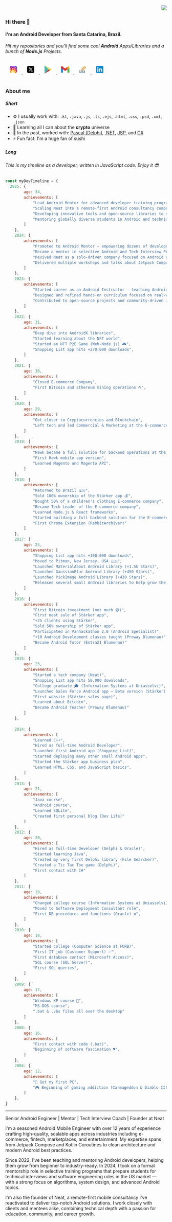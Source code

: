 <span align="right" width="50" height="50"> 
 
 ![](https://komarev.com/ghpvc/?username=jrvansuita&color=lightgrey&style=flat&label=Profile+Views) 

</span>

### Hi there 👋

#### I'm an Android Developer from Santa Catarina, Brazil. 
###### Hit my repositories and you'll find some cool **Android** Apps/Libraries and a bunch of **Node.js** Projects.

<a href="https://www.instagram.com/jnrvans" target="_blank">
  <img width="30" height="30" src="https://github.com/jrvansuita/jrvansuita/blob/main/icons/instagram.png?raw=true" alt="Instagram" width="44" height="44" hspace="10">
</a>
<a href="https://x.com/jnrvans" target="_blank">
  <img width="30" height="30" src="https://github.com/jrvansuita/jrvansuita/blob/main/icons/x.png?raw=true" alt="X.com" width="44" height="44" hspace="10">
</a>
<a href="https://play.google.com/store/apps/dev?id=8002078663318221363" target="_blank">
  <img width="30" height="30" src="https://github.com/jrvansuita/jrvansuita/blob/main/icons/google-play.png?raw=true" alt="Google Play Store" width="44" height="44" hspace="10">
</a>
<a href="mailto:vansuita.jr@gmail.com" target="_blank" >
  <img width="30" height="30" src="https://github.com/jrvansuita/jrvansuita/blob/main/icons/gmail.png?raw=true" alt="E-mail" width="44" height="44" hspace="10">
</a>
<a href="https://stackoverflow.com/users/3732187/vansuita-jr" target="_blank" >
  <img width="30" height="30" src="https://github.com/jrvansuita/jrvansuita/blob/main/icons/stack-overflow.png?raw=true" alt="Stack Overflow" width="44" height="44" hspace="10">
</a>
<a href="https://www.linkedin.com/in/jrvans/" target="_blank" >
  <img width="30" height="30" src="https://github.com/jrvansuita/jrvansuita/blob/main/icons/linkedin.png?raw=true" alt="LinkedIn" width="44" height="44" hspace="10">
</a>

#

### About me

##### Short

- ⚙️ I usually work with: `.kt`, `.java`, `.js`, `.ts`, `.ejs`, `.html`, `.css`, `.psd`, `.xml`, `.json`
- 📖 Learning all I can about the **crypto** universe
- 💼 In the past, worked with: [Pascal (Delphi)](https://en.wikipedia.org/wiki/Pascal_(programming_language)), [.NET](https://en.wikipedia.org/wiki/ASP.NET), [JSP](https://en.wikipedia.org/wiki/Jakarta_Server_Pages), and [C#](https://en.wikipedia.org/wiki/C_Sharp_(programming_language))
- ⚡️ Fun fact: I'm a huge fan of sushi

##### Long

###### This is my timeline as a developer, written in JavaScript code. Enjoy it 😎

```javascript
const myDevTimeline = {
  2025: {
        age: 34,
        achievements: [
            "Lead Android Mentor for advanced developer training programs",
            "Scaling Neat into a remote-first Android consultancy company",
            "Developing innovative tools and open-source libraries to support Android learners",
            "Mentoring globally diverse students in Android and technical interview prep for the US job market",
        ]
    },
    2024: {
        achievements: [
            "Promoted to Android Mentor — empowering dozens of developers to break into the industry",
            "Became a mentor in selective Android and Tech Interview Preparation (TIP) programs",
            "Revived Neat as a solo-driven company focused on Android excellence",
            "Delivered multiple workshops and talks about Jetpack Compose, DataStore, and modern Android architecture",
        ]
    },
    2023: {
        achievements: [
            "Started career as an Android Instructor — teaching Android development to aspiring professionals",
            "Designed and refined hands-on curriculum focused on real-world app development",
            "Contributed to open-source projects and community-driven initiatives",
        ]
    },
    2022: {
        age: 31,
        achievements: [
            "Deep dive into AndroidX libraries",
            "Started learning about the NFT world",
            "Started an NFT P2E Game (Web-Node.js) 🎮",
            "Shopping List app hits +270,000 downloads",
        ]
    },
    2021: {
        age: 30,
        achievements: [
            "Closed E-commerce Company",
            "First Bitcoin and Ethereum mining operations ⛏",
        ]
    },
    2020: {
        age: 29,
        achievements: [
            "Got closer to Cryptocurrencies and Blockchain",
            "Left tech and led Commercial & Marketing at the E-commerce Company"
        ]
    },
    2019: {
        achievements: [
            "Hawk became a full solution for backend operations at the E-commerce",
            "First Hawk mobile app version",
            "Learned Magento and Magento API",
        ]
    },
    2018: {
        achievements: [
            "Returned to Brazil 🇧🇷",
            "Sold 100% ownership of the Stärker app 💰",
            "Bought 50% of a children's clothing E-commerce company",
            "Became Tech Leader of the E-commerce company",
            "Learned Node.js & React frameworks",
            "Started building a full backend solution for the E-commerce company (Hawk)",
            "First Chrome Extension (RabbitArchiver)"
        ]
    },
    2017: {
        age: 25,
        achievements: [
            "Shopping List app hits +100,000 downloads",
            "Moved to Pitman, New Jersey, USA 🇺🇸",
            "Launched MaterialAbout Android Library (+1.5k Stars)",
            "Launched GaussianBlur Android Library (+450 Stars)",
            "Launched PickImage Android Library (+430 Stars)",
            "Released several small Android libraries to help grow the Android community",
        ]
    },
    2016: {
        achievements: [
            "First Bitcoin investment (not much 😅)",
            "First neat sale of Stärker app",
            "+25 clients using Stärker",
            "Sold 50% ownership of Stärker app",
            "Participated in Vanhackathon 2.0 (Android Specialist)",
            "+10 Android Development classes taught (Proway Blumenau)",
            "Became Android Tutor (Entra21 Blumenau)"
        ]
    },
    2015: {
        age: 23,
        achievements: [
            "Started a tech company (Neat)",
            "Shopping List app hits 50,000 downloads",
            "College graduate 🎓 (Information Systems at Uniasselvi)",
            "Launched Sales Force Android app – Beta version (Stärker) 🚀",
            "First website (Stärker sales page)",
            "Learned about Bitcoin",
            "Became Android Teacher (Proway Blumenau)"
        ]
    },

    2014: {
        achievements: [
            "Learned C++",
            "Hired as full-time Android Developer",
            "Launched first Android app (Shopping List)",
            "Started deploying many other small Android apps",
            "Started the Stärker app business plan",
            "Learned HTML, CSS, and JavaScript basics",
        ]
    },
    2013: {
        age: 21,
        achievements: [
            "Java course",
            "Android course",
            "Learned SQLite",
            "Created first personal blog (Dev Life)"
        ]
    },
    2012: {
        age: 20,
        achievements: [
            "Hired as full-time Developer (Delphi & Oracle)",
            "Started learning Java",
            "Created my very first Delphi library (File Searcher)",
            "Created a Tic Tac Toe game (Delphi)",
            "First contact with C#"
        ]
    },
    2011: {
        age: 19,
        achievements: [
            "Changed college course (Information Systems at Uniasselvi)",
            "Moved to Software Deployment Consultant role",
            "First DB procedures and functions (Oracle) ⚙️",
        ]
    },
    2010: {
        age: 18,
        achievements: [
            "Started college (Computer Science at FURB)",
            "First IT job (Customer Support) ✅",
            "First database contact (Microsoft Access)",
            "SQL course (SQL Server)",
            "First SQL queries",
        ]
    },
    2009: {
        age: 17,
        achievements: [
            "Windows XP course 💾",
            "MS-DOS course",
            ".bat & .vbs files all over the desktop"
        ]
    },
    2008: {
        age: 16,
        achievements: [
            "First contact with code (.bat)",
            "Beginning of software fascination ♥️",
        ]
    },
    2004: {
        age: 12,
        achievements: [
            "🥇 Got my first PC",
            "🎮 Beginning of gaming addiction (Carmageddon & Diablo II)",
        ]
    },
}
```
-------------------------------


Senior Android Engineer | Mentor | Tech Interview Coach | Founder at Neat

I'm a seasoned Android Mobile Engineer with over 12 years of experience crafting high-quality, scalable apps across industries including e-commerce, fintech, marketplaces, and entertainment. My expertise spans from Jetpack Compose and Kotlin Coroutines to clean architecture and modern Android best practices.

Since 2022, I've been teaching and mentoring Android developers, helping them grow from beginner to industry-ready. In 2024, I took on a formal mentorship role in selective training programs that prepare students for technical interviews and software engineering roles in the US market — with a strong focus on algorithms, system design, and advanced Android topics.

I'm also the founder of Neat, a remote-first mobile consultancy I've reactivated to deliver top-notch Android solutions. I work closely with clients and mentees alike, combining technical depth with a passion for education, community, and career growth.
